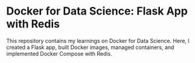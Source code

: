 # Docker for Data Science: Flask App with Redis

This repository contains my learnings on Docker for Data Science. Here, I created a Flask app, built Docker images, managed containers, and implemented Docker Compose with Redis.

